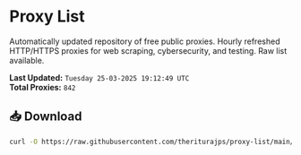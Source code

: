 # Proxy List

Automatically updated repository of free public proxies. Hourly refreshed HTTP/HTTPS proxies for web scraping, cybersecurity, and testing. Raw list available.

**Last Updated:** `Tuesday 25-03-2025 19:12:49 UTC`  
**Total Proxies:** `842`

## 📥 Download
```bash
curl -O https://raw.githubusercontent.com/theriturajps/proxy-list/main/proxies.txt
